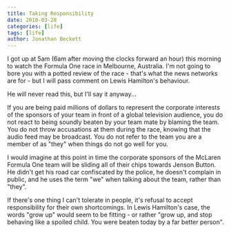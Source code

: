 ```yaml
---
title: Taking Responsibility
date: 2010-03-28
categories: [life]
tags: [life]
author: Jonathan Beckett
---
```


I got up at 5am (6am after moving the clocks forward an hour) this morning to watch the Formula One race in Melbourne, Australia. I'm not going to bore you with a potted review of the race - that's what the news networks are for - but I will pass comment on Lewis Hamilton's behaviour.

He will never read this, but I'll say it anyway...

If you are being paid millions of dollars to represent the corporate interests of the sponsors of your team in front of a global television audience, you do not react to being soundly beaten by your team mate by blaming the team. You do not throw accusations at them during the race, knowing that the audio feed may be broadcast. You do not refer to the team you are a member of as "they" when things do not go well for you.

I would imagine at this point in time the corporate sponsors of the McLaren Formula One team will be sliding all of their chips towards Jenson Button. He didn't get his road car confiscated by the police, he doesn't complain in public, and he uses the term "we" when talking about the team, rather than "they".

If there's one thing I can't tolerate in people, it's refusal to accept responsibility for their own shortcomings. In Lewis Hamilton's case, the words "grow up" would seem to be fitting - or rather "grow up, and stop behaving like a spoiled child. You were beaten today by a far better person".